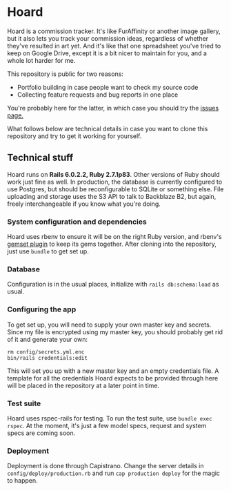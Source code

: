 # Hoard

Hoard is a commission tracker. It's like FurAffinity or another image gallery,
but it also lets you track your commission ideas, regardless of whether they've
resulted in art yet. And it's like that one spreadsheet you've tried to keep
on Google Drive, except it is a bit nicer to maintain for you, and a whole lot
harder for me.

This repository is public for two reasons:
* Portfolio building in case people want to check my source code
* Collecting feature requests and bug reports in one place

You're probably here for the latter, in which case you should try the
[issues page.](https://github.com/cschuijt/hoard/issues)

What follows below are technical details in case you want to clone this
repository and try to get it working for yourself.

## Technical stuff

Hoard runs on **Rails 6.0.2.2, Ruby 2.7.1p83**. Other versions of Ruby should
work just fine as well. In production, the database is currently configured to
use Postgres, but should be reconfigurable to SQLite or something else. File
uploading and storage uses the S3 API to talk to Backblaze B2, but again, freely
interchangeable if you know what you're doing.

### System configuration and dependencies

Hoard uses rbenv to ensure it will be on the right Ruby version, and rbenv's
[gemset plugin](https://github.com/jf/rbenv-gemset) to keep its gems together.
After cloning into the repository, just use `bundle` to get set up.

### Database

Configuration is in the usual places, initialize with `rails db:schema:load` as usual.

### Configuring the app

To get set up, you will need to supply your own master key and secrets. Since my file
is encrypted using my master key, you should probably get rid of it and generate your own:

```
rm config/secrets.yml.enc
bin/rails credentials:edit
```

This will set you up with a new master key and an empty credentials file. A template for
all the credentials Hoard expects to be provided through here will be placed in the
repository at a later point in time.

### Test suite

Hoard uses rspec-rails for testing. To run the test suite, use `bundle exec rspec`. At the moment, it's just a few model specs, request and system specs are coming soon.

### Deployment

Deployment is done through Capistrano. Change the server details in
`config/deploy/production.rb` and run `cap production deploy` for the magic to happen.
